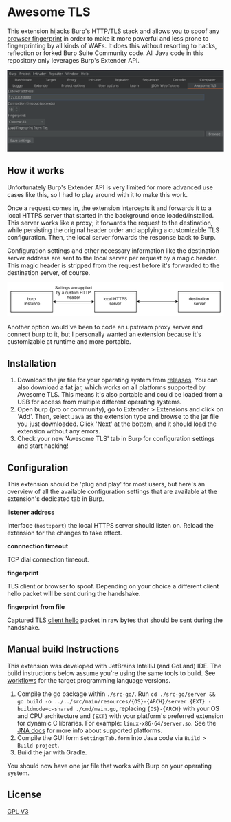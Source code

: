 # Awesome TLS
This extension hijacks Burp's HTTP/TLS stack and allows you to spoof any [browser fingerprint](https://ja3er.com/) in order to make it more powerful and less prone to fingerprinting by all kinds of WAFs. 
It does this without resorting to hacks, reflection or forked Burp Suite Community code. All Java code in this repository only leverages Burp's Extender API.

![screenshot](./docs/screenshot.png)

## How it works
Unfortunately Burp's Extender API is very limited for more advanced use cases like this, so I had to play around with it to make this work. 

Once a request comes in, the extension intercepts it and forwards it to a local HTTPS server that started in the background once loaded/installed.
This server works like a proxy; it forwards the request to the destination, while persisting the original header order and applying a customizable TLS configuration.
Then, the local server forwards the response back to Burp.

Configuration settings and other necessary information like the destination server address are sent to the local server per request by a magic header.
This magic header is stripped from the request before it's forwarded to the destination server, of course.

![diagram](./docs/diagram.png)

Another option would've been to code an upstream proxy server and connect burp to it, but I personally wanted an extension because it's customizable at runtime and more portable. 

## Installation
1. Download the jar file for your operating system from [releases](https://github.com/sleeyax/burp-awesome-tls/releases). You can also download a fat jar, which works on all platforms supported by Awesome TLS. This means it's also portable and could be loaded from a USB for access from multiple different operating systems.
2. Open burp (pro or community), go to Extender > Extensions and click on 'Add'. Then, select `Java` as the extension type and browse to the jar file you just downloaded. Click 'Next' at the bottom, and it should load the extension without any errors.
3. Check your new 'Awesome TLS' tab in Burp for configuration settings and start hacking!

## Configuration
This extension should be 'plug and play' for most users, but here's an overview of all the available configuration settings that are available at the extension's dedicated tab in Burp.

**listener address**

Interface (`host:port`) the local HTTPS server should listen on. Reload the extension for the changes to take effect.

**connnection timeout**

TCP dial connection timeout.

**fingerprint**

TLS client or browser to spoof. Depending on your choice a different client hello packet will be sent during the handshake.

**fingerprint from file**

Captured TLS [client hello](https://www.rfc-editor.org/rfc/rfc8446#section-4.1.2) packet in raw bytes that should be sent during the handshake.

## Manual build Instructions
This extension was developed with JetBrains IntelliJ (and GoLand) IDE. 
The build instructions below assume you're using the same tools to build.
See [workflows](.github/workflows) for the target programming language versions.

1. Compile the go package within `./src-go/`. Run `cd ./src-go/server && go build -o ../../src/main/resources/{OS}-{ARCH}/server.{EXT} -buildmode=c-shared ./cmd/main.go`, replacing `{OS}-{ARCH}` with your OS and CPU architecture and `{EXT}` with your platform's preferred extension for dynamic C libraries. For example: `linux-x86-64/server.so`. See the [JNA docs](https://github.com/java-native-access/jna/blob/master/www/GettingStarted.md) for more info about supported platforms.
2. Compile the GUI form `SettingsTab.form` into Java code via `Build > Build project`.
3. Build the jar with Gradle.

You should now have one jar file that works with Burp on your operating system.

## License
[GPL V3](./LICENSE)
